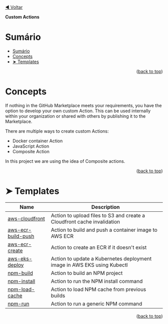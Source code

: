 <!-- BEGIN_DOCS -->

[◀ Voltar](../README.md)

<a name="readme-top"></a>

**Custom Actions**

</div>

# Sumário

- [Sumário](#sumário)
- [Concepts](#concepts)
- [➤ Templates ](#-templates-)

<p align="right">(<a href="#readme-top">back to top</a>)</p>

# Concepts

If nothing in the GitHub Marketplace meets your requirements, you have the option to develop your own custom Action. This can be used internally within your organization or shared with others by publishing it to the Marketplace.

There are multiple ways to create custom Actions:

- Docker container Action
- JavaScript Action
- Composite Action

In this project we are using the idea of Composite actions.

<p align="right">(<a href="#readme-top">back to top</a>)</p>

# ➤ Templates <a name="#-templates"></a>

| Name                                | Description                                                                                         |
|-------------------------------------|-----------------------------------------------------------------------------------------------------|
| [aws-cloudfront](./actions/aws-cloudfront/README.md)   | Action to upload files to S3 and create a Cloudfront cache invalidation                               |
| [aws-ecr-build-push](./actions/aws-ecr-build-push/README.md) | Action to build and push a container image to AWS ECR                                              |
| [aws-ecr-create](./actions/aws-ecr-create/README.md)     | Action to create an ECR if it doesn't exist                                                         |
| [aws-eks-deploy](./actions/aws-eks-deploy/README.md)     | Action to update a Kubernetes deployment image in AWS EKS using Kubectl                              |
| [npm-build](./actions/npm-build/README.md)               | Action to build an NPM project                                                                      |
| [npm-install](./actions/npm-install/README.md)           | Action to run the NPM install command                                                               |
| [npm-load-cache](./actions/npm-load-cache/README.md)     | Action to load NPM cache from previous builds                                                       |
| [npm-run](./actions/npm-run/README.md)                   | Action to run a generic NPM command                                                                 |

<p align="right">(<a href="#readme-top">back to top</a>)</p>

<!-- END_DOCS -->
